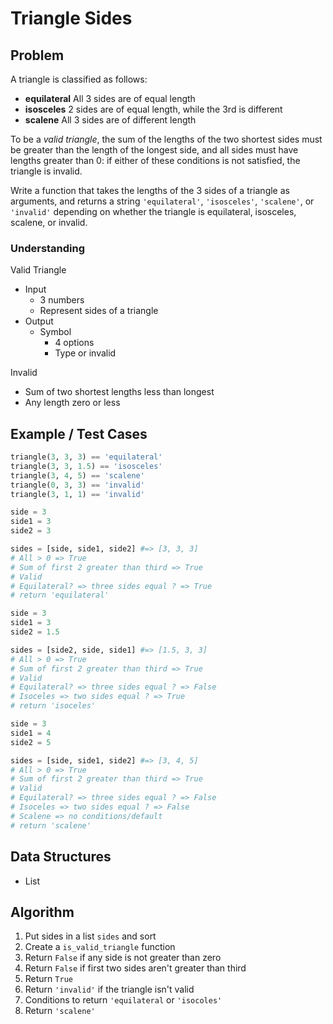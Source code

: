 # Triangle Sides

## Problem

A triangle is classified as follows:

- __equilateral__ All 3 sides are of equal length
- __isosceles__ 2 sides are of equal length, while the 3rd is different
- __scalene__ All 3 sides are of different length

To be a _valid triangle_, the sum of the lengths of the two shortest sides must be greater than the length of the longest side, and all sides must have lengths greater than 0: if either of these conditions is not satisfied, the triangle is invalid.

Write a function that takes the lengths of the 3 sides of a triangle as arguments, and returns a string `'equilateral'`, `'isosceles'`, `'scalene'`, or `'invalid'` depending on whether the triangle is equilateral, isosceles, scalene, or invalid.

### Understanding

Valid Triangle
- Input
	- 3 numbers
	- Represent sides of a triangle
- Output
	- Symbol
		- 4 options
		- Type or invalid

Invalid
- Sum of two shortest lengths less than longest
- Any length zero or less

## Example / Test Cases

```python
triangle(3, 3, 3) == 'equilateral'
triangle(3, 3, 1.5) == 'isosceles'
triangle(3, 4, 5) == 'scalene'
triangle(0, 3, 3) == 'invalid'
triangle(3, 1, 1) == 'invalid'

side = 3
side1 = 3
side2 = 3

sides = [side, side1, side2] #=> [3, 3, 3]
# All > 0 => True
# Sum of first 2 greater than third => True
# Valid
# Equilateral? => three sides equal ? => True
# return 'equilateral'

side = 3
side1 = 3
side2 = 1.5

sides = [side2, side, side1] #=> [1.5, 3, 3]
# All > 0 => True
# Sum of first 2 greater than third => True
# Valid
# Equilateral? => three sides equal ? => False
# Isoceles => two sides equal ? => True
# return 'isoceles'

side = 3
side1 = 4
side2 = 5

sides = [side, side1, side2] #=> [3, 4, 5]
# All > 0 => True
# Sum of first 2 greater than third => True
# Valid
# Equilateral? => three sides equal ? => False
# Isoceles => two sides equal ? => False
# Scalene => no conditions/default
# return 'scalene'
```

## Data Structures

- List

## Algorithm

1. Put sides in a list `sides` and sort
2. Create a `is_valid_triangle` function
3.   Return `False` if any side is not greater than zero
4.   Return `False` if first two sides aren't greater than third
5.   Return `True`
6. Return `'invalid'` if the triangle isn't valid
7. Conditions to return `'equilateral` or `'isocoles'`
8. Return `'scalene'`
